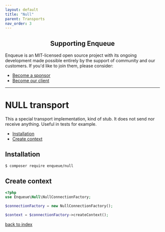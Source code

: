 ```yaml
---
layout: default
title: "Null"
parent: Transports
nav_order: 3
---
```

<h2 align="center">Supporting Enqueue</h2>

Enqueue is an MIT-licensed open source project with its ongoing development made possible entirely by the support of community and our customers. If you'd like to join them, please consider:

- [Become a sponsor](https://www.patreon.com/makasim)
- [Become our client](http://forma-pro.com/)

---

# NULL transport

This a special transport implementation, kind of stub.
It does not send nor receive anything.
Useful in tests for example.

* [Installation](#installation)
* [Create context](#create-context)

## Installation

```bash
$ composer require enqueue/null
```

## Create context

```php
<?php
use Enqueue\Null\NullConnectionFactory;

$connectionFactory = new NullConnectionFactory();

$context = $connectionFactory->createContext();
```

[back to index](../index.md)
